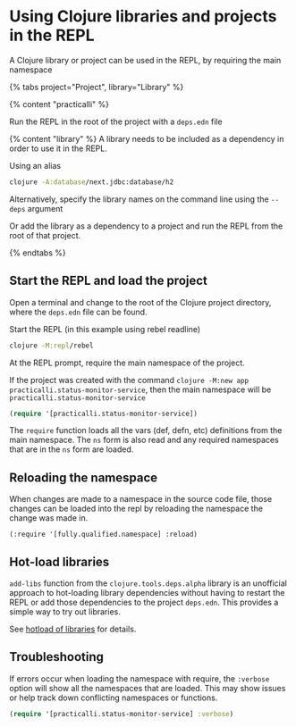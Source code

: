# Using Clojure libraries and projects in the REPL
A Clojure library or project can be used in the REPL, by requiring the main namespace

{% tabs project="Project", library="Library" %}

{% content "practicalli" %}

Run the REPL in the root of the project with a `deps.edn` file


{% content "library" %}
A library needs to be included as a dependency in order to use it in the REPL.

Using an alias
```bash
clojure -A:database/next.jdbc:database/h2
```

Alternatively, specify the library names on the command line using the `--deps` argument

Or add the library as a dependency to a project and run the REPL from the root of that project.

{% endtabs %}




## Start the REPL and load the project
Open a terminal and change to the root of the Clojure project directory, where the `deps.edn` file can be found.

Start the REPL (in this example using rebel readline)

```bash
clojure -M:repl/rebel
```

At the REPL prompt, require the main namespace of the project.

If the project was created with the command `clojure -M:new app practicalli.status-monitor-service`, then the main namespace will be `practicalli.status-monitor-service`

```clojure
(require '[practicalli.status-monitor-service])
```

The `require` function loads all the vars (def, defn, etc) definitions from the main namespace.  The `ns` form is also read and any required namespaces that are in the `ns` form are loaded.


## Reloading the namespace
When changes are made to a namespace in the source code file, those changes can be loaded into the repl by reloading the namespace the change was made in.

`(:require '[fully.qualified.namespace] :reload)`


## Hot-load libraries
`add-libs` function from the `clojure.tools.deps.alpha` library is an unofficial approach to hot-loading library dependencies without having to restart the REPL or add those dependencies to the project `deps.edn`.  This provides a simple way to try out libraries.

See [hotload of libraries](/alternative-tools/clojure-tools/hotload-libraries.md) for details.


## Troubleshooting
If errors occur when loading the namespace with require, the `:verbose` option will show all the namespaces that are loaded.  This may show issues or help track down conflicting namespaces or functions.

```clojure
(require '[practicalli.status-monitor-service] :verbose)
```
